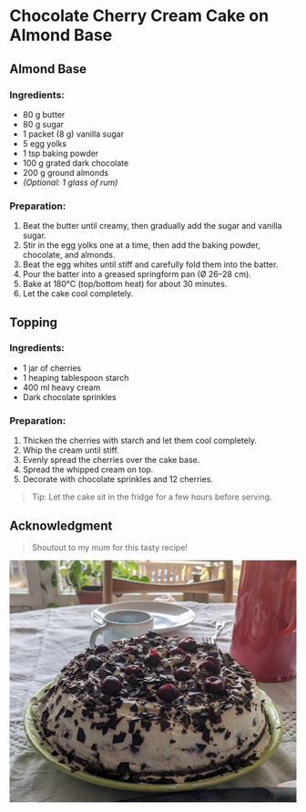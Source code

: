 # Chocolate Cherry Cream Cake on Almond Base  

## Almond Base  
### Ingredients:  
- 80 g butter  
- 80 g sugar  
- 1 packet (8 g) vanilla sugar  
- 5 egg yolks  
- 1 tsp baking powder  
- 100 g grated dark chocolate  
- 200 g ground almonds  
- *(Optional: 1 glass of rum)*  

### Preparation:  
1. Beat the butter until creamy, then gradually add the sugar and vanilla sugar.  
2. Stir in the egg yolks one at a time, then add the baking powder, chocolate, and almonds.  
3. Beat the egg whites until stiff and carefully fold them into the batter.  
4. Pour the batter into a greased springform pan (Ø 26–28 cm).  
5. Bake at 180°C (top/bottom heat) for about 30 minutes.  
6. Let the cake cool completely.  

## Topping  
### Ingredients:  
- 1 jar of cherries  
- 1 heaping tablespoon starch  
- 400 ml heavy cream  
- Dark chocolate sprinkles  

### Preparation:  
1. Thicken the cherries with starch and let them cool completely.  
2. Whip the cream until stiff.  
3. Evenly spread the cherries over the cake base.  
4. Spread the whipped cream on top.  
5. Decorate with chocolate sprinkles and 12 cherries.  

> Tip: Let the cake sit in the fridge for a few hours before serving.

## Acknowledgment  
> Shoutout to my mum for this tasty recipe!

![Chocolate Cherry Cream Cake](pictures/chocolate_cherry_cream_cake_on_almond_base.png)
